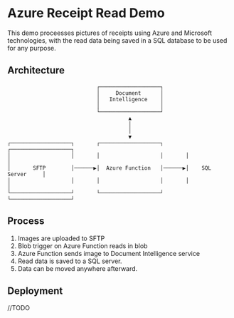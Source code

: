 # Azure Receipt Read Demo

This demo proceesses pictures of receipts using Azure and Microsoft technologies, with the 
read data being saved in a SQL database to be used for any purpose. 

## Architecture
```raw
                            ┌───────────────────┐                            
                            │     Document      │                            
                            │   Intelligence    │                            
                            │                   │                            
                            └───────────────────┘                            
                                      ▲                                      
                                      │                                      
                                      │                                      
                                      ▼                                      
┌───────────────────┐       ┌───────────────────┐       ┌───────────────────┐
│                   │       │                   │       │                   │
│       SFTP        │──────▶│  Azure Function   │──────▶│    SQL Server     │
│                   │       │                   │       │                   │
└───────────────────┘       └───────────────────┘       └───────────────────┘
```

## Process

1. Images are uploaded to SFTP
2. Blob trigger on Azure Function reads in blob
3. Azure Function sends image to Document Intelligence service
4. Read data is saved to a SQL server. 
5. Data can be moved anywhere afterward. 

## Deployment

//TODO

